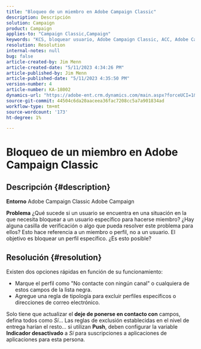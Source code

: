 ```yaml
---
title: "Bloqueo de un miembro en Adobe Campaign Classic"
description: Descripción
solution: Campaign
product: Campaign
applies-to: "Campaign Classic,Campaign"
keywords: "KCS, bloquear usuario, Adobe Campaign Classic, ACC, Adobe Campaign, Cómo hacerlo"
resolution: Resolution
internal-notes: null
bug: false
article-created-by: Jim Menn
article-created-date: "5/11/2023 4:34:26 PM"
article-published-by: Jim Menn
article-published-date: "5/11/2023 4:35:50 PM"
version-number: 4
article-number: KA-18002
dynamics-url: "https://adobe-ent.crm.dynamics.com/main.aspx?forceUCI=1&pagetype=entityrecord&etn=knowledgearticle&id=b0555aae-19f0-ed11-8849-6045bd006295"
source-git-commit: 44504c6da20aaceea36fac7208cc5a7a901834ad
workflow-type: tm+mt
source-wordcount: '173'
ht-degree: 1%

---
```


# Bloqueo de un miembro en Adobe Campaign Classic

## Descripción {#description}


<b>Entorno</b>
Adobe Campaign Classic Adobe Campaign

<b>Problema</b>
¿Qué sucede si un usuario se encuentra en una situación en la que necesita bloquear a un usuario específico para hacerse miembro?
¿Hay alguna casilla de verificación o algo que pueda resolver este problema para ellos?
Esto hace referencia a un miembro o perfil, no a un usuario. El objetivo es bloquear un perfil específico. ¿Es esto posible?




## Resolución {#resolution}


Existen dos opciones rápidas en función de su funcionamiento:

- Marque el perfil como &quot;No contacte con ningún canal&quot; o cualquiera de estos campos de la lista negra.
- Agregue una regla de tipología para excluir perfiles específicos o direcciones de correo electrónico.




Solo tiene que actualizar el <b>deje de ponerse en contacto con</b> campos, defina todos como *Sí*... Las reglas de exclusión establecidas en el nivel de entrega harían el resto... si utilizan <b>Push</b>, deben configurar la variable <b>Indicador desactivado</b> a *Sí* para suscripciones a aplicaciones de aplicaciones para esta persona.

